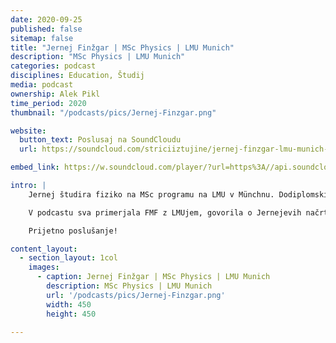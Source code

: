 ```yaml
---
date: 2020-09-25
published: false 
sitemap: false
title: "Jernej Finžgar | MSc Physics | LMU Munich" 
description: "MSc Physics | LMU Munich"
categories: podcast
disciplines: Education, Študij 
media: podcast
ownership: Alek Pikl
time_period: 2020
thumbnail: "/podcasts/pics/Jernej-Finzgar.png"

website:
  button_text: Poslusaj na SoundCloudu 
  url: https://soundcloud.com/striciiztujine/jernej-finzgar-lmu-munich-msc-physics/s-CYHYz1PiuHH 

embed_link: https://w.soundcloud.com/player/?url=https%3A//api.soundcloud.com/tracks/784044826&color=%23ff5500&auto_play=false&hide_related=false&show_comments=true&show_user=true&show_reposts=false&show_teaser=true

intro: |
    Jernej študira fiziko na MSc programu na LMU v Münchnu. Dodiplomski študij je opravil na FMF v Ljubljani, prav tako iz fizike. 

    V podcastu sva primerjala FMF z LMUjem, govorila o Jernejevih načrtih za PhD in na splošno malo podebatirala o njegovem masterju. 

    Prijetno poslušanje!

content_layout:
  - section_layout: 1col
    images:
      - caption: Jernej Finžgar | MSc Physics | LMU Munich  
        description: MSc Physics | LMU Munich
        url: '/podcasts/pics/Jernej-Finzgar.png'
        width: 450 
        height: 450

---
```

